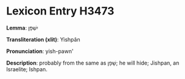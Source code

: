 # Lexicon Entry H3473

**Lemma**: יִשְׁפָּן

**Transliteration (xlit)**: Yishpân

**Pronunciation**: yish-pawn'

**Description**:
probably from the same as שָׁפָן; he will hide; Jishpan, an Israelite; Ishpan.
